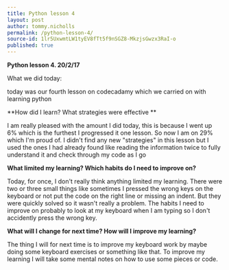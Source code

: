```yaml
---
title: Python lesson 4
layout: post
author: tommy.nicholls
permalink: /python-lesson-4/
source-id: 1lr5UxwmtLW1tyEV8fTt5f9nSGZ8-MkzjsGwzx3RaI-o
published: true
---
```

**Python lesson 4. 20/2/17**

 What we did today:

 today was our fourth lesson on codecadamy which we carried on with learning python

**How did I learn? What strategies were effective **

I am really pleased with the amount I did today, this is because I went up 6% which is the furthest I progressed it one lesson. So now I am on 29% which I'm proud of. I didn't find any new "strategies" in this lesson but I used the ones I had already found like reading the information twice to fully understand it and check through my code as I go

**What limited my learning? Which habits do I need to improve on?**

Today, for once, I don't really think anything limited my learning. There were two or three small things like sometimes I pressed the wrong keys on the keyboard or not put the code on the right line or missing an indent. But they were quickly solved so it wasn't really a problem. The habits I need to improve on probably to look at my keyboard when I am typing so I don't accidently press the wrong key.

**What will I change for next time? How will I improve my learning?**

The thing I will for next time is to improve my keyboard work by maybe doing some keyboard exercises or something like that. To improve my learning I will take some mental notes on how to use some pieces or code.

